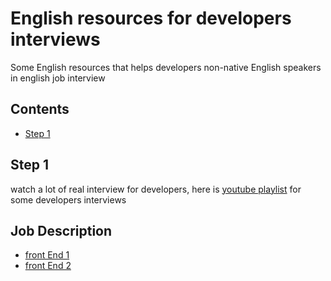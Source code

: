 # English resources for developers interviews
Some English resources that helps developers non-native English speakers in english job interview 

## Contents
- [Step 1](#Step-1)

## Step 1
watch a lot of real interview for developers, here is [youtube playlist](https://www.youtube.com/playlist?list=PLgC4fHYg0hiuSQ2HOSQ3iqsDYI95bnaxy) for some developers interviews 

## Job Description
- [front End 1](#Step-1)
- [front End 2](#Step-1)
